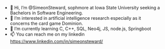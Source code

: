 - 👋 Hi, I’m @SimeonSteward, sophmore at Iowa State University seeking a Bachelors in Software Engineering. 
- 👀 I’m interested in artificial intelligence research especially as it concerns the card game Dominion. 
- 🌱 I’m currently learning C, C++, SQL, Neo4j, JS, node.js, Springboot
- 📫 You can reach me on my linkedin https://www.linkedin.com/in/simeonsteward/

<!---
SimeonSteward/SimeonSteward is a ✨ special ✨ repository because its `README.md` (this file) appears on your GitHub profile.
You can click the Preview link to take a look at your changes.
--->
